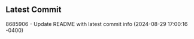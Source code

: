 
## Latest Commit
8685906 - Update README with latest commit info (2024-08-29 17:00:16 -0400) <Yunxi-Zhou>
